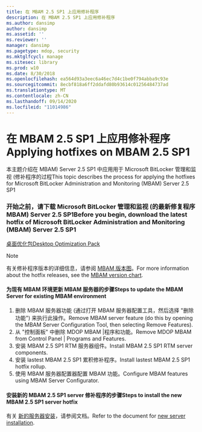 ```yaml
---
title: 在 MBAM 2.5 SP1 上应用修补程序
description: 在 MBAM 2.5 SP1 上应用修补程序
ms.author: dansimp
author: dansimp
ms.assetid: ''
ms.reviewer: ''
manager: dansimp
ms.pagetype: mdop, security
ms.mktglfcycl: manage
ms.sitesec: library
ms.prod: w10
ms.date: 8/30/2018
ms.openlocfilehash: ea564d93a3eec6a46ec7d4c1be0f794abba9c93e
ms.sourcegitcommit: 8ecbf818a6ff2ddafd80b93614c01256484737ad
ms.translationtype: MT
ms.contentlocale: zh-CN
ms.lasthandoff: 09/14/2020
ms.locfileid: "11014986"
---
```

# <span data-ttu-id="28fa0-103">在 MBAM 2.5 SP1 上应用修补程序</span><span class="sxs-lookup"><span data-stu-id="28fa0-103">Applying hotfixes on MBAM 2.5 SP1</span></span>
<span data-ttu-id="28fa0-104">本主题介绍在 MBAM) Server 2.5 SP1 中应用用于 Microsoft BitLocker 管理和监视 (修补程序的过程</span><span class="sxs-lookup"><span data-stu-id="28fa0-104">This topic describes the process for applying the hotfixes for Microsoft BitLocker Administration and Monitoring (MBAM) Server 2.5 SP1</span></span>

### <span data-ttu-id="28fa0-105">开始之前，请下载 Microsoft BitLocker 管理和监视 (的最新修复程序 MBAM) Server 2.5 SP1</span><span class="sxs-lookup"><span data-stu-id="28fa0-105">Before you begin, download the latest hotfix of Microsoft BitLocker Administration and Monitoring (MBAM) Server 2.5 SP1</span></span>
[<span data-ttu-id="28fa0-106">桌面优化包</span><span class="sxs-lookup"><span data-stu-id="28fa0-106">Desktop Optimization Pack</span></span>](https://www.microsoft.com/download/details.aspx?id=57157)

> [!NOTE]
> <span data-ttu-id="28fa0-107">有关修补程序版本的详细信息，请参阅 [MBAM 版本图](https://docs.microsoft.com/archive/blogs/dubaisec/mbam-version-chart)。</span><span class="sxs-lookup"><span data-stu-id="28fa0-107">For more information about the hotfix releases, see the [MBAM version chart](https://docs.microsoft.com/archive/blogs/dubaisec/mbam-version-chart).</span></span>

#### <span data-ttu-id="28fa0-108">为现有 MBAM 环境更新 MBAM 服务器的步骤</span><span class="sxs-lookup"><span data-stu-id="28fa0-108">Steps to update the MBAM Server for existing MBAM environment</span></span> 
1. <span data-ttu-id="28fa0-109">删除 MBAM 服务器功能 (通过打开 MBAM 服务器配置工具，然后选择 "删除功能") 来执行此操作。</span><span class="sxs-lookup"><span data-stu-id="28fa0-109">Remove MBAM server feature (do this by opening the MBAM Server Configuration Tool, then selecting Remove Features).</span></span>
2. <span data-ttu-id="28fa0-110">从 "控制面板" 中删除 MDOP MBAM |程序和功能。</span><span class="sxs-lookup"><span data-stu-id="28fa0-110">Remove MDOP MBAM from Control Panel | Programs and Features.</span></span>
3. <span data-ttu-id="28fa0-111">安装 MBAM 2.5 SP1 RTM 服务器组件。</span><span class="sxs-lookup"><span data-stu-id="28fa0-111">Install MBAM 2.5 SP1 RTM server components.</span></span>
4. <span data-ttu-id="28fa0-112">安装 lastest MBAM 2.5 SP1 累积修补程序。</span><span class="sxs-lookup"><span data-stu-id="28fa0-112">Install lastest MBAM 2.5 SP1 hotfix rollup.</span></span>
5. <span data-ttu-id="28fa0-113">使用 MBAM 服务器配置器配置 MBAM 功能。</span><span class="sxs-lookup"><span data-stu-id="28fa0-113">Configure MBAM features using MBAM Server Configurator.</span></span>

#### <span data-ttu-id="28fa0-114">安装新的 MBAM 2.5 SP1 server 修补程序的步骤</span><span class="sxs-lookup"><span data-stu-id="28fa0-114">Steps to install the new MBAM 2.5 SP1 server hotfix</span></span>
<span data-ttu-id="28fa0-115">有关 [新的服务器安装](deploying-the-mbam-25-server-infrastructure.md)，请参阅文档。</span><span class="sxs-lookup"><span data-stu-id="28fa0-115">Refer to the document for [new server installation](deploying-the-mbam-25-server-infrastructure.md).</span></span>
